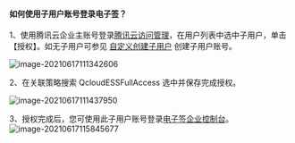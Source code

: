 #### 如何使用子用户账号登录电子签？

1、使用腾讯云企业主账号登录[腾讯云访问管理](https://console.cloud.tencent.com/cam)，在用户列表中选中子用户，单击【授权】。如无子用户可参见 [自定义创建子用户](https://cloud.tencent.com/document/product/598/13674) 创建子用户账号。

![image-20210617111342606](https://main.qcloudimg.com/raw/d3ce621bc2eea30b98144fd1a43bde3f.png)

2、在关联策略搜索 QcloudESSFullAccess 选中并保存完成授权。

![image-20210617111437950](https://main.qcloudimg.com/raw/3dc9cf5a6fecc5ffefc3ef6f9c502ed0.png)

3、授权完成后，您可使用此子用户账号登录[电子签企业控制台](https://ess.tencent.com/)。
![image-20210617115845677](https://main.qcloudimg.com/raw/e27284617808883fa48c8fac0a4a2ceb.png)